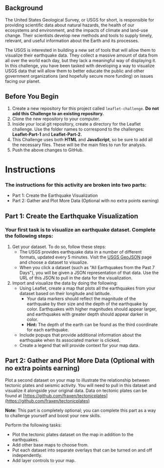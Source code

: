 ## Background
The United States Geological Survey, or USGS for short, is responsible for providing scientific data about natural hazards, the health of our ecosystems and environment, and the impacts of climate and land-use change. Their scientists develop new methods and tools to supply timely, relevant, and useful information about the Earth and its processes.

The USGS is interested in building a new set of tools that will allow them to visualize their earthquake data. They collect a massive amount of data from all over the world each day, but they lack a meaningful way of displaying it. In this challenge, you have been tasked with developing a way to visualize USGS data that will allow them to better educate the public and other government organizations (and hopefully secure more funding) on issues facing our planet.

## Before You Begin
1. Create a new repository for this project called `leaflet-challenge`. **Do not add this Challenge to an existing repository.**
2. Clone the new repository to your computer.
3. Inside your local git repository, create a directory for the Leaflet challenge. Use the folder names to correspond to the challenges: **Leaflet-Part-1** and **Leaflet-Part-2.**
4. This Challenge uses both **HTML** and **JavaScript**, so be sure to add all the necessary files. These will be the main files to run for analysis.
5. Push the above changes to GitHub.

# Instructions
### The instructions for this activity are broken into two parts:
  - Part 1: Create the Earthquake Visualization
  - Part 2: Gather and Plot More Data (Optional with no extra points earning)

## Part 1: Create the Earthquake Visualization
### Your first task is to visualize an earthquake dataset. Complete the following steps:
1. Get your dataset. To do so, follow these steps:
    - The USGS provides earthquake data in a number of different formats, updated every 5 minutes. Visit the [USGS GeoJSON](http://earthquake.usgs.gov/earthquakes/feed/v1.0/geojson.php) page and choose a dataset to visualize.
    - When you click a dataset (such as "All Earthquakes from the Past 7 Days"), you will be given a JSON representation of that data. Use the URL of this JSON to pull in the data for the visualization. 
2. Import and visualize the data by doing the following:
    - Using Leaflet, create a map that plots all the earthquakes from your dataset based on their longitude and latitude.
      - Your data markers should reflect the magnitude of the earthquake by their size and the depth of the earthquake by color. Earthquakes with higher magnitudes should appear larger, and earthquakes with greater depth should appear darker in color.
      - **Hint:** The depth of the earth can be found as the third coordinate for each earthquake.
    - Include popups that provide additional information about the earthquake when its associated marker is clicked.
    - Create a legend that will provide context for your map data.

## Part 2: Gather and Plot More Data (Optional with no extra points earning)
Plot a second dataset on your map to illustrate the relationship between tectonic plates and seismic activity. You will need to pull in this dataset and visualize it alongside your original data. Data on tectonic plates can be found at [https://github.com/fraxen/tectonicplates](https://github.com/fraxen/tectonicplates)

**Note:** This part is completely optional; you can complete this part as a way to challenge yourself and boost your new skills.

Perform the following tasks:
  - Plot the tectonic plates dataset on the map in addition to the earthquakes.
  - Add other base maps to choose from.
  - Put each dataset into separate overlays that can be turned on and off independently.
  - Add layer controls to your map.
